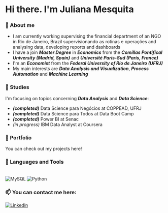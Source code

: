 # Hi there. I'm Juliana Mesquita

### 📌 About me
- I am currently working supervising the financial department of an NGO in Rio de Janeiro, Brazil supervisionando as rotinas e operações and analysing data, developing reports and dashboards
- I have a join ***Master Degree*** in ***Economics*** from the ***Comillas Pontifical University (Madrid, Spain)*** and ***Université Paris-Sud (Paris, France)***
- I'm an ***Economist*** from the ***Federal University of Rio de Janeiro (UFRJ)***
- My main interests are ***Data Analysis and Visualization***, ***Process Automation*** and ***Machine Learning***

### 🎯 Studies
I'm focusing on topics concerning ***Data Analysis*** and ***Data Science***:
  - ***(completed)*** Data Science para Negócios at COPPEAD, UFRJ
  - ***(completed)*** Data Science para Todos at Data Boot Camp
  - ***(completed)*** Power BI at Senac
  - *(in progress)* IBM Data Analyst at Coursera

### 📄 Portfolio
You can check out my projects here!

### 🔧 Languages and Tools
<div style ="display: inline_block"><br/>
  <img align="center" alt="MySQL" src="https://img.shields.io/badge/MySQL-005C84?style=for-the-badge&logo=mysql&logoColor=white" />
  <img align="center" alt="Python" src="https://img.shields.io/badge/Python-14354C?style=for-the-badge&logo=python&logoColor=white" />



### 📫 You can contact me here:

[![Linkedin](https://img.shields.io/badge/LinkedIn-0077B5?style=for-the-badge&logo=linkedin&logoColor=white)](https://www.linkedin.com/in/juliana-mesquita-b5049341/)


